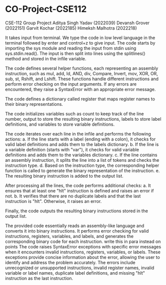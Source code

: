 # CO-Project-CSE112
CSE-112 Group Project
Aditya Singh Yadav (2022039)
Devansh Grover (2022151)
Garvit Kochar (2022185)
Himeksh Malhotra (2022218)

It takes input from terminal. We type the code in low level language in the terminal followed by enter and control+z to give input. The code starts by importing the sys module and reading the input from stdin using sys.stdin.read(). The input is then split into lines using the splitlines() method and stored in the infile variable.

The code defines several helper functions, each representing an assembly instruction, such as mul, add, ld, AND, div, Compare, Invert, mov, XOR, OR, sub, st, Rshift, and Lshift. These functions handle different instructions and perform error checking on the input arguments. If any errors are encountered, they raise a SyntaxError with an appropriate error message.

The code defines a dictionary called register that maps register names to their binary representations.

The code initializes variables such as count to keep track of the line number, output to store the resulting binary instructions, labels to store label definitions, and variables to store variable definitions.

The code iterates over each line in the infile and performs the following actions:
        a. If the line starts with a label (ending with a colon), it checks for valid label definitions and adds them to the labels dictionary.
        b. If the line is a variable definition (starts with "var"), it checks for valid variable definitions and adds them to the variables dictionary.
        c. If the line contains an assembly instruction, it splits the line into a list of tokens and checks the instruction type.
        d. Based on the instruction type, the corresponding helper function is called to generate the binary representation of the instruction.
        e. The resulting binary instruction is added to the output list.

After processing all the lines, the code performs additional checks:
        a. It ensures that at least one "hlt" instruction is defined and raises an error if not.
        b. It verifies that there are no duplicate labels and that the last instruction is "hlt". Otherwise, it raises an error.

Finally, the code outputs the resulting binary instructions stored in the output list.

The provided code essentially reads an assembly-like language and converts it into binary instructions. It performs error checking for valid instructions, registers, variables, and labels, and generates the corresponding binary code for each instruction. write this in para instead on points
The code raises SyntaxError exceptions with specific error messages when it encounters invalid instructions, registers, variables, or labels. These exceptions provide concise information about the error, allowing the user to identify and address the problem accurately. The errors include unrecognized or unsupported instructions, invalid register names, invalid variable or label names, duplicate label definitions, and missing "hlt" instruction as the last instruction.
